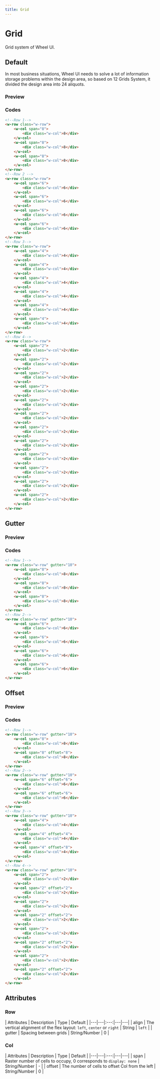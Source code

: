 ```yaml
---
title: Grid
---
```


# Grid

Grid system of Wheel UI.

## Default

In most business situations, Wheel UI needs to solve a lot of information storage problems within the design area, 
so based on 12 Grids System, it divided the design area into 24 aliquots.

### Preview
<ClientOnly>
  <grid-default></grid-default>
</ClientOnly>

### Codes
```html
<!--Row 1-->
<w-row class="w-row">
    <w-col span="8">
        <div class="w-col">8</div>
    </w-col>
    <w-col span="8">
        <div class="w-col">8</div>
    </w-col>
    <w-col span="8">
        <div class="w-col">8</div>
    </w-col>
</w-row>
<!--Row 2 -->
<w-row class="w-row">
    <w-col span="6">
        <div class="w-col">6</div>
    </w-col>
    <w-col span="6">
        <div class="w-col">6</div>
    </w-col>
    <w-col span="6">
        <div class="w-col">6</div>
    </w-col>
    <w-col span="6">
        <div class="w-col">6</div>
    </w-col>
</w-row>
<!--Row 3-->
<w-row class="w-row">
    <w-col span="4">
        <div class="w-col">4</div>
    </w-col>
    <w-col span="4">
        <div class="w-col">4</div>
    </w-col>
    <w-col span="4">
        <div class="w-col">4</div>
    </w-col>
    <w-col span="4">
        <div class="w-col">4</div>
    </w-col>
    <w-col span="4">
        <div class="w-col">4</div>
    </w-col>
    <w-col span="4">
        <div class="w-col">4</div>
    </w-col>
</w-row>
<!--Row 4-->
<w-row class="w-row">
    <w-col span="2">
        <div class="w-col">2</div>
    </w-col>
    <w-col span="2">
        <div class="w-col">2</div>
    </w-col>
    <w-col span="2">
        <div class="w-col">2</div>
    </w-col>
    <w-col span="2">
        <div class="w-col">2</div>
    </w-col>
    <w-col span="2">
        <div class="w-col">2</div>
    </w-col>
    <w-col span="2">
        <div class="w-col">2</div>
    </w-col>
    <w-col span="2">
        <div class="w-col">2</div>
    </w-col>
    <w-col span="2">
        <div class="w-col">2</div>
    </w-col>
    <w-col span="2">
        <div class="w-col">2</div>
    </w-col>
    <w-col span="2">
        <div class="w-col">2</div>
    </w-col>
    <w-col span="2">
        <div class="w-col">2</div>
    </w-col>
    <w-col span="2">
        <div class="w-col">2</div>
    </w-col>
</w-row>
```

## Gutter

### Preview
<ClientOnly>
  <grid-gutter></grid-gutter>
</ClientOnly>

### Codes
```html
<!--Row 1-->
<w-row class="w-row" gutter="10">
    <w-col span="8">
        <div class="w-col">8</div>
    </w-col>
    <w-col span="8">
        <div class="w-col">8</div>
    </w-col>
    <w-col span="8">
        <div class="w-col">8</div>
    </w-col>
</w-row>
<!--Row 2-->
<w-row class="w-row" gutter="10">
    <w-col span="6">
        <div class="w-col">6</div>
    </w-col>
    <w-col span="6">
        <div class="w-col">6</div>
    </w-col>
    <w-col span="6">
        <div class="w-col">6</div>
    </w-col>
    <w-col span="6">
        <div class="w-col">6</div>
    </w-col>
</w-row>
```

## Offset

### Preview
<ClientOnly>
  <grid-offset></grid-offset>
</ClientOnly>

### Codes
```html
<!--Row 1-->
<w-row class="w-row" gutter="10">
    <w-col span="8">
        <div class="w-col">8</div>
    </w-col>
    <w-col span="8" offset="8">
        <div class="w-col">8</div>
    </w-col>
</w-row>
<!--Row 2-->
<w-row class="w-row" gutter="10">
    <w-col span="6" offset="6">
        <div class="w-col">6</div>
    </w-col>
    <w-col span="6" offset="6">
        <div class="w-col">6</div>
    </w-col>
</w-row>
<!--Row 3-->
<w-row class="w-row" gutter="10">
    <w-col span="4">
        <div class="w-col">4</div>
    </w-col>
    <w-col span="4" offset="4">
        <div class="w-col">4</div>
    </w-col>
    <w-col span="4" offset="8">
        <div class="w-col">4</div>
    </w-col>
</w-row>
<!--Row 4-->
<w-row class="w-row" gutter="10">
    <w-col span="2">
        <div class="w-col">2</div>
    </w-col>
    <w-col span="2" offset="2">
        <div class="w-col">2</div>
    </w-col>
    <w-col span="2">
        <div class="w-col">2</div>
    </w-col>
    <w-col span="2" offset="2">
        <div class="w-col">2</div>
    </w-col>
    <w-col span="2">
        <div class="w-col">2</div>
    </w-col>
    <w-col span="2" offset="2">
        <div class="w-col">2</div>
    </w-col>
    <w-col span="2">
        <div class="w-col">2</div>
    </w-col>
    <w-col span="2" offset="2">
        <div class="w-col">2</div>
    </w-col>
</w-row>
```

## Attributes

### Row

| Attributes | Description | Type | Default |
|---|---|:---:|---|---|
| align | The vertical alignment of the flex layout: `left`, `center` or `right` | String | `left` |
| gutter | Spacing between grids | String/Number | 0 |

### Col

| Attributes | Description | Type | Default |
|---|---|:---:|---|---|
| span | Raster number of cells to occupy, 0 corresponds to `display: none` | String/Number | - |
| offset | The number of cells to offset Col from the left | String/Number | 0 |